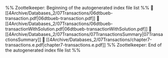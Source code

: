 %% Zoottelkeeper: Beginning of the autogenerated index file list  %%
📄 [[4Archive/Databases_2/07Transactions/06dtbueb-transaction.pdf|06dtbueb-transaction.pdf]]
📄 [[4Archive/Databases_2/07Transactions/06dtbueb-transactionWithSolution.pdf|06dtbueb-transactionWithSolution.pdf]]
📄 [[4Archive/Databases_2/07Transactions/07TransactionsSummary|07TransactionsSummary]]
📄 [[4Archive/Databases_2/07Transactions/chapter7-transactions.e.pdf|chapter7-transactions.e.pdf]]
%% Zoottelkeeper: End of the autogenerated index file list  %%
